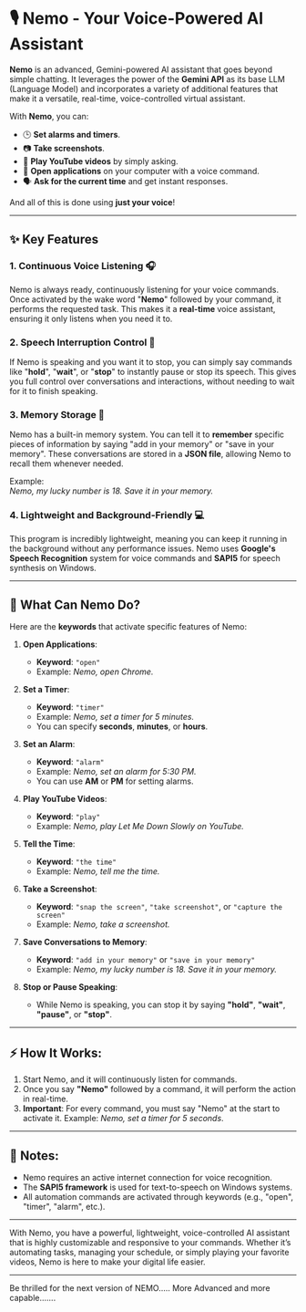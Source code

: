 # 🎙️ Nemo - Your Voice-Powered AI Assistant

**Nemo** is an advanced, Gemini-powered AI assistant that goes beyond simple chatting. It leverages the power of the **Gemini API** as its base LLM (Language Model) and incorporates a variety of additional features that make it a versatile, real-time, voice-controlled virtual assistant.

With **Nemo**, you can:
- 🕒 **Set alarms and timers**.
- 📷 **Take screenshots**.
- 🎥 **Play YouTube videos** by simply asking.
- 🔄 **Open applications** on your computer with a voice command.
- 🗣️ **Ask for the current time** and get instant responses.

And all of this is done using **just your voice**! 

---

## ✨ Key Features

### 1. **Continuous Voice Listening** 🎧
Nemo is always ready, continuously listening for your voice commands. Once activated by the wake word "**Nemo**" followed by your command, it performs the requested task. This makes it a **real-time** voice assistant, ensuring it only listens when you need it to.

### 2. **Speech Interruption Control** 🛑
If Nemo is speaking and you want it to stop, you can simply say commands like "**hold**", "**wait**", or "**stop**" to instantly pause or stop its speech. This gives you full control over conversations and interactions, without needing to wait for it to finish speaking.

### 3. **Memory Storage** 🧠
Nemo has a built-in memory system. You can tell it to **remember** specific pieces of information by saying "add in your memory" or "save in your memory". These conversations are stored in a **JSON file**, allowing Nemo to recall them whenever needed.

Example:  
*Nemo, my lucky number is 18. Save it in your memory.*

### 4. **Lightweight and Background-Friendly** 💻
This program is incredibly lightweight, meaning you can keep it running in the background without any performance issues. Nemo uses **Google's Speech Recognition** system for voice commands and **SAPI5** for speech synthesis on Windows.

---

## 🚀 What Can Nemo Do?

Here are the **keywords** that activate specific features of Nemo:

1. **Open Applications**:
   - **Keyword**: `"open"`
   - Example: *Nemo, open Chrome.*

2. **Set a Timer**:
   - **Keyword**: `"timer"`
   - Example: *Nemo, set a timer for 5 minutes.*
   - You can specify **seconds**, **minutes**, or **hours**.

3. **Set an Alarm**:
   - **Keyword**: `"alarm"`
   - Example: *Nemo, set an alarm for 5:30 PM.*
   - You can use **AM** or **PM** for setting alarms.

4. **Play YouTube Videos**:
   - **Keyword**: `"play"`
   - Example: *Nemo, play Let Me Down Slowly on YouTube.*

5. **Tell the Time**:
   - **Keyword**: `"the time"`
   - Example: *Nemo, tell me the time.*

6. **Take a Screenshot**:
   - **Keyword**: `"snap the screen"`, `"take screenshot"`, or `"capture the screen"`
   - Example: *Nemo, take a screenshot.*

7. **Save Conversations to Memory**:
   - **Keyword**: `"add in your memory"` or `"save in your memory"`
   - Example: *Nemo, my lucky number is 18. Save it in your memory.*

8. **Stop or Pause Speaking**:
   - While Nemo is speaking, you can stop it by saying **"hold"**, **"wait"**, **"pause"**, or **"stop"**.

---

## ⚡️ How It Works:
1. Start Nemo, and it will continuously listen for commands.
2. Once you say **"Nemo"** followed by a command, it will perform the action in real-time.
3. **Important**: For every command, you must say "Nemo" at the start to activate it. Example: *Nemo, set a timer for 5 seconds*.

---

## 📝 Notes:
- Nemo requires an active internet connection for voice recognition.
- The **SAPI5 framework** is used for text-to-speech on Windows systems.
- All automation commands are activated through keywords (e.g., "open", "timer", "alarm", etc.).
  
---

With Nemo, you have a powerful, lightweight, voice-controlled AI assistant that is highly customizable and responsive to your commands. Whether it’s automating tasks, managing your schedule, or simply playing your favorite videos, Nemo is here to make your digital life easier.

---
Be thrilled for the next version of NEMO..... More Advanced and more capable.......
